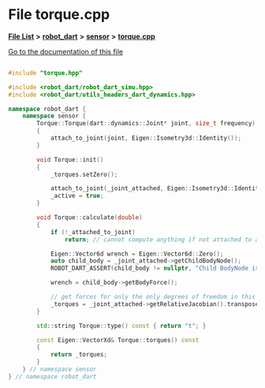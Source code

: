 

# File torque.cpp

[**File List**](files.md) **>** [**robot\_dart**](dir_166284c5f0440000a6384365f2a45567.md) **>** [**sensor**](dir_d1adb19f0b40b70b30ee0daf1901679b.md) **>** [**torque.cpp**](torque_8cpp.md)

[Go to the documentation of this file](torque_8cpp.md)

```C++

#include "torque.hpp"

#include <robot_dart/robot_dart_simu.hpp>
#include <robot_dart/utils_headers_dart_dynamics.hpp>

namespace robot_dart {
    namespace sensor {
        Torque::Torque(dart::dynamics::Joint* joint, size_t frequency) : Sensor(frequency), _torques(joint->getNumDofs())
        {
            attach_to_joint(joint, Eigen::Isometry3d::Identity());
        }

        void Torque::init()
        {
            _torques.setZero();

            attach_to_joint(_joint_attached, Eigen::Isometry3d::Identity());
            _active = true;
        }

        void Torque::calculate(double)
        {
            if (!_attached_to_joint)
                return; // cannot compute anything if not attached to a joint

            Eigen::Vector6d wrench = Eigen::Vector6d::Zero();
            auto child_body = _joint_attached->getChildBodyNode();
            ROBOT_DART_ASSERT(child_body != nullptr, "Child BodyNode is nullptr", );

            wrench = child_body->getBodyForce();

            // get forces for only the only degrees of freedom in this joint
            _torques = _joint_attached->getRelativeJacobian().transpose() * wrench;
        }

        std::string Torque::type() const { return "t"; }

        const Eigen::VectorXd& Torque::torques() const
        {
            return _torques;
        }
    } // namespace sensor
} // namespace robot_dart

```

